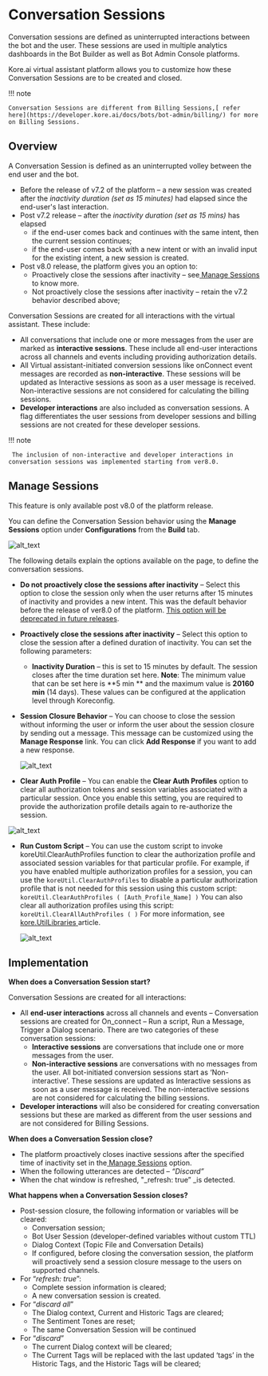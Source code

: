 
# Conversation Sessions

	

		

			

Conversation sessions are defined as uninterrupted interactions between the bot and the user. These sessions are used in multiple analytics dashboards in the Bot Builder as well as Bot Admin Console platforms.

Kore.ai virtual assistant platform allows you to customize how these Conversation Sessions are to be created and closed.

!!! note

    Conversation Sessions are different from Billing Sessions,[ refer here](https://developer.kore.ai/docs/bots/bot-admin/billing/) for more on Billing Sessions.

		

	

	

		

			


## **Overview**

A Conversation Session is defined as an uninterrupted volley between the end user and the bot.



* Before the release of v7.2 of the platform – a new session was created after the _inactivity duration (set as 15 minutes)_ had elapsed since the end-user's last interaction.
* Post v7.2 release – after the _inactivity duration (set as 15 mins)_ has elapsed
    * if the end-user comes back and continues with the same intent, then the current session continues;
    * if the end-user comes back with a new intent or with an invalid input for the existing intent, a new session is created.
* Post v8.0 release, the platform gives you an option to:
    * Proactively close the sessions after inactivity – see[ Manage Sessions](https://developer.kore.ai/docs/bots/bot-settings/bot-sessions/#Manage_Sessions) to know more.
    * Not proactively close the sessions after inactivity – retain the v7.2 behavior described above;

Conversation Sessions are created for all interactions with the virtual assistant. These include:



* All conversations that include one or more messages from the user are marked as **interactive sessions**. These include all end-user interactions across all channels and events including providing authorization details.
* All Virtual assistant-initiated conversion sessions like onConnect event messages are recorded as **non-interactive**. These sessions will be updated as Interactive sessions as soon as a user message is received. Non-interactive sessions are not considered for calculating the billing sessions.
* **Developer interactions** are also included as conversation sessions. A flag differentiates the user sessions from developer sessions and billing sessions are not created for these developer sessions.

!!! note

     The inclusion of non-interactive and developer interactions in conversation sessions was implemented starting from ver8.0.

		

	

	

		

			


## **Manage Sessions**

This feature is only available post v8.0 of the platform release.

You can define the Conversation Session behavior using the **Manage Sessions** option under **Configurations** from the **Build** tab.



![alt_text](images/conversationsessions1.png "image_tooltip")


The following details explain the options available on the page, to define the conversation sessions.



* **Do not proactively close the sessions after inactivity** – Select this option to close the session only when the user returns after 15 minutes of inactivity and provides a new intent. This was the default behavior before the release of ver8.0 of the platform. <span style="text-decoration:underline;">This option will be deprecated in future releases</span>.
* **Proactively close the sessions after inactivity** – Select this option to close the session after a defined duration of inactivity. You can set the following parameters:
    * **Inactivity Duration** – this is set to 15 minutes by default. The session closes after the time duration set here. 
 **Note**: The minimum value that can be set here is **5 min ** and the maximum value is **20160** **min** (14 days). These values can be configured at the application level through Koreconfig.

* **Session Closure Behavior** – You can choose to close the session without informing the user or inform the user about the session closure by sending out a message. This message can be customized using the **Manage Response** link. You can click **Add Response** if you want to add a new response. 



    ![alt_text](images/conversationsessions2.png "image_tooltip")

* **Clear Auth Profile** – You can enable the **Clear Auth Profiles** option to clear all authorization tokens and session variables associated with a particular session. Once you enable this setting, you are required to provide the authorization profile details again to re-authorize the session. 



![alt_text](images/conversationsessions3.png "image_tooltip")

* **Run Custom Script** – You can use the custom script to invoke koreUtil.ClearAuthProfiles function to clear the authorization profile and associated session variables for that particular profile. For example, if you have enabled multiple authorization profiles for a session, you can use the `koreUtil.ClearAuthProfiles` to disable a particular authorization profile that is not needed for this session using this custom script: 
 `koreUtil.ClearAuthProfiles ( [Auth_Profile_Name] )` 
You can also clear all authorization profiles using this script: 
`koreUtil.ClearAllAuthProfiles ( )` For more information, see[ kore.UtilLibraries](https://developer.kore.ai/docs/bots/advanced-topics/koreutil-libraries/)<span style="text-decoration:underline;"> </span>article.



    ![alt_text](images/conversationsessions4.png "image_tooltip")


		

	

	

		

			


## **Implementation**

**When does a Conversation Session start?**

Conversation Sessions are created for all interactions:



* All **end-user interactions** across all channels and events – Conversation sessions are created for On_connect – Run a script, Run a Message, Trigger a Dialog scenario. There are two categories of these conversation sessions:
    * **Interactive sessions** are conversations that include one or more messages from the user.
    * **Non-interactive sessions** are conversations with no messages from the user. All bot-initiated conversion sessions start as ‘Non-interactive’. These sessions are updated as Interactive sessions as soon as a user message is received. The non-interactive sessions are not considered for calculating the billing sessions.
* **Developer interactions** will also be considered for creating conversation sessions but these are marked as different from the user sessions and are not considered for Billing Sessions.

**When does a Conversation Session close?**



* The platform proactively closes inactive sessions after the specified time of inactivity set in the[ Manage Sessions](https://developer.kore.ai/docs/bots/bot-settings/bot-sessions/#Manage_Sessions)<span style="text-decoration:underline;"></span> option.
* When the following utterances are detected – _“Discard”_
* When the chat window is refreshed, "_refresh: true” _is detected.

		

	

	

		

			

**What happens when a Conversation Session closes?**



* Post-session closure, the following information or variables will be cleared:
    * Conversation session;
    * Bot User Session (developer-defined variables without custom TTL)
    * Dialog Context (Topic File and Conversation Details)
    * If configured, before closing the conversation session, the platform will proactively send a session closure message to the users on supported channels.
* For “_refresh: true_”:
    * Complete session information is cleared;
    * A new conversation session is created.
* For “_discard all_”
    * The Dialog context, Current and Historic Tags are cleared;
    * The Sentiment Tones are reset;
    * The same Conversation Session will be continued
* For “_discard_”
    * The current Dialog context will be cleared;
    * The Current Tags will be replaced with the last updated ‘tags’ in the Historic Tags, and the Historic Tags will be cleared;

		

